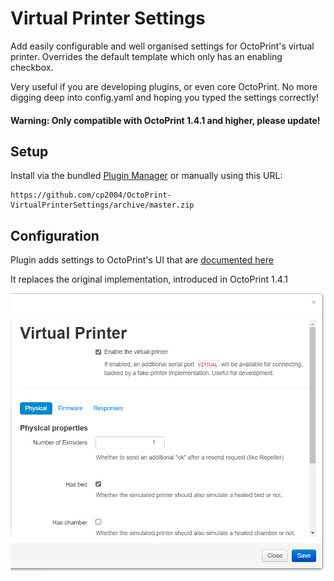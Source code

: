 # Virtual Printer Settings

Add easily configurable and well organised settings for OctoPrint's virtual printer.
Overrides the default template which only has an enabling checkbox.

Very useful if you are developing plugins, or even core OctoPrint. No more digging deep into config.yaml and hoping you typed the settings correctly!

#### Warning: Only compatible with OctoPrint 1.4.1 and higher, please update!

## Setup

Install via the bundled [Plugin Manager](https://docs.octoprint.org/en/master/bundledplugins/pluginmanager.html)
or manually using this URL:

    https://github.com/cp2004/OctoPrint-VirtualPrinterSettings/archive/master.zip


## Configuration

Plugin adds settings to OctoPrint's UI that are [documented here](https://docs.octoprint.org/en/1.4.1rc3/development/virtual_printer.html#virtual-printer-configuration-options)

It replaces the original implementation, introduced in OctoPrint 1.4.1

![screenshot](extras/settings.png)
